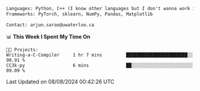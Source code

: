 ```txt
Languages: Python, C++ (I know other languages but I don't wanna work in em)
Frameworks: PyTorch, sklearn, NumPy, Pandas, Matplotlib

Contact: arjun.sarao@uwaterloo.ca
```

<!--START_SECTION:waka-->
📊 **This Week I Spent My Time On** 

```text
🐱‍💻 Projects: 
Writing-a-C-Compiler     1 hr 7 mins         ███████████████████████░░   90.91 % 
CC3k-py                  6 mins              ██░░░░░░░░░░░░░░░░░░░░░░░   09.09 % 
```


 Last Updated on 08/08/2024 00:42:26 UTC
<!--END_SECTION:waka-->
